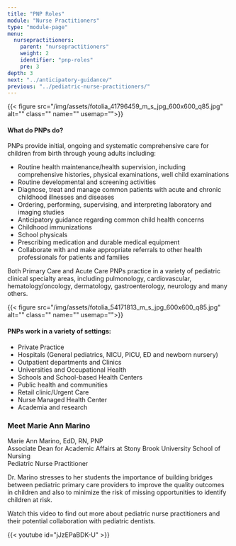```yaml
---
title: "PNP Roles"
module: "Nurse Practitioners"
type: "module-page"
menu:
  nursepractitioners:
    parent: "nursepractitioners"
    weight: 2
    identifier: "pnp-roles"
    pre: 3
depth: 3
next: "../anticipatory-guidance/"
previous: "../pediatric-nurse-practitioners/"
---
```

<div class="pageblock right img-polaroid img-rounded">
<div class="caption">
</div>
{{< figure src="/img/assets/fotolia_41796459_m_s_jpg_600x600_q85.jpg" alt="" class="" name="" usemap="">}}</div><div class="pageblock"><h4>What do PNPs do?</h4>
<p>PNPs provide initial, ongoing and systematic comprehensive care for children from birth through young adults including:</p>
<ul>
<li>Routine health maintenance/health supervision, including 
comprehensive histories, physical examinations, well child examinations</li>
<li>Routine developmental and screening activities</li>
<li>Diagnose, treat and manage common patients with acute and chronic childhood illnesses and diseases</li>
<li>Ordering, performing, supervising, and interpreting laboratory and imaging studies</li>
<li>Anticipatory guidance regarding common child health concerns</li>
<li>Childhood immunizations</li>
<li>School physicals</li>
<li>Prescribing medication and durable medical equipment</li>
<li>Collaborate with and make appropriate referrals to other health professionals for patients and families</li>
</ul>
<p>Both Primary Care and Acute Care PNPs practice in a variety of pediatric clinical specialty areas, including pulmonology, cardiovascular, hematology/oncology, dermatology, gastroenterology, neurology and many others.</p>
</div><div class="pageblock right img-polaroid img-rounded">
<div class="caption">
</div>
{{< figure src="/img/assets/fotolia_54171813_m_s_jpg_600x600_q85.jpg" alt="" class="" name="" usemap="">}}</div><div class="pageblock"><h4>PNPs work in a variety of settings:</h4>
<ul>
<li>Private Practice</li>
<li>Hospitals (General pediatrics, NICU, PICU, ED and newborn nursery)</li>
<li>Outpatient departments and Clinics</li>
<li>Universities and Occupational Health</li>
<li>Schools and School-based Health Centers</li>
<li>Public health and communities</li>
<li>Retail clinic/Urgent Care</li>
<li>Nurse Managed Health Center</li>
<li>Academia and research</li>
</ul>
</div><div class="pageblock"><h3>Meet Marie Ann Marino</h3><p>Marie Ann Marino, EdD, RN, PNP
<br/>Associate Dean for Academic Affairs at Stony Brook University School of Nursing
<br/>Pediatric Nurse Practitioner</p>
<p>Dr. Marino stresses to her students the importance of building bridges between pediatric primary care providers to improve the quality outcomes in children and also to minimize the risk of missing opportunities to identify children at risk.</p>
<p>Watch this video to find out more about pediatric nurse practitioners and their potential collaboration with pediatric dentists.</p>

{{< youtube id="jJzEPaBDK-U" >}}</div>